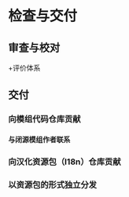 # 检查与交付

## 审查与校对

+评价体系

## 交付

### 向模组代码仓库贡献

#### 与闭源模组作者联系

### 向汉化资源包（I18n）仓库贡献

### 以资源包的形式独立分发